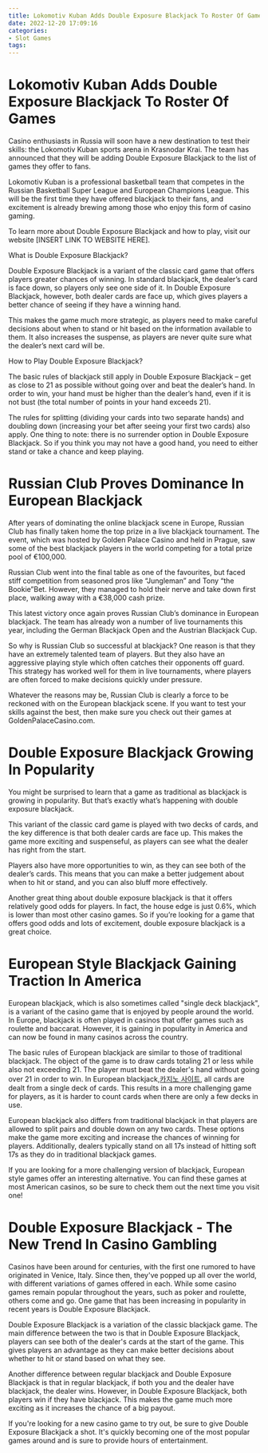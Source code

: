 ```yaml
---
title: Lokomotiv Kuban Adds Double Exposure Blackjack To Roster Of Games
date: 2022-12-20 17:09:16
categories:
- Slot Games
tags:
---
```



#  Lokomotiv Kuban Adds Double Exposure Blackjack To Roster Of Games

Casino enthusiasts in Russia will soon have a new destination to test their skills: the Lokomotiv Kuban sports arena in Krasnodar Krai. The team has announced that they will be adding Double Exposure Blackjack to the list of games they offer to fans.

Lokomotiv Kuban is a professional basketball team that competes in the Russian Basketball Super League and European Champions League. This will be the first time they have offered blackjack to their fans, and excitement is already brewing among those who enjoy this form of casino gaming.

To learn more about Double Exposure Blackjack and how to play, visit our website [INSERT LINK TO WEBSITE HERE].

What is Double Exposure Blackjack?

Double Exposure Blackjack is a variant of the classic card game that offers players greater chances of winning. In standard blackjack, the dealer’s card is face down, so players only see one side of it. In Double Exposure Blackjack, however, both dealer cards are face up, which gives players a better chance of seeing if they have a winning hand.

This makes the game much more strategic, as players need to make careful decisions about when to stand or hit based on the information available to them. It also increases the suspense, as players are never quite sure what the dealer’s next card will be.

How to Play Double Exposure Blackjack?

The basic rules of blackjack still apply in Double Exposure Blackjack – get as close to 21 as possible without going over and beat the dealer’s hand. In order to win, your hand must be higher than the dealer’s hand, even if it is not bust (the total number of points in your hand exceeds 21).

The rules for splitting (dividing your cards into two separate hands) and doubling down (increasing your bet after seeing your first two cards) also apply. One thing to note: there is no surrender option in Double Exposure Blackjack. So if you think you may not have a good hand, you need to either stand or take a chance and keep playing.

#  Russian Club Proves Dominance In European Blackjack

After years of dominating the online blackjack scene in Europe, Russian Club has finally taken home the top prize in a live blackjack tournament. The event, which was hosted by Golden Palace Casino and held in Prague, saw some of the best blackjack players in the world competing for a total prize pool of €100,000.

Russian Club went into the final table as one of the favourites, but faced stiff competition from seasoned pros like “Jungleman” and Tony “the Bookie”Bet. However, they managed to hold their nerve and take down first place, walking away with a €38,000 cash prize.

This latest victory once again proves Russian Club’s dominance in European blackjack. The team has already won a number of live tournaments this year, including the German Blackjack Open and the Austrian Blackjack Cup.

So why is Russian Club so successful at blackjack? One reason is that they have an extremely talented team of players. But they also have an aggressive playing style which often catches their opponents off guard. This strategy has worked well for them in live tournaments, where players are often forced to make decisions quickly under pressure.

Whatever the reasons may be, Russian Club is clearly a force to be reckoned with on the European blackjack scene. If you want to test your skills against the best, then make sure you check out their games at GoldenPalaceCasino.com.

#  Double Exposure Blackjack Growing In Popularity

You might be surprised to learn that a game as traditional as blackjack is growing in popularity. But that’s exactly what’s happening with double exposure blackjack.

This variant of the classic card game is played with two decks of cards, and the key difference is that both dealer cards are face up. This makes the game more exciting and suspenseful, as players can see what the dealer has right from the start.

Players also have more opportunities to win, as they can see both of the dealer’s cards. This means that you can make a better judgement about when to hit or stand, and you can also bluff more effectively.

Another great thing about double exposure blackjack is that it offers relatively good odds for players. In fact, the house edge is just 0.6%, which is lower than most other casino games. So if you’re looking for a game that offers good odds and lots of excitement, double exposure blackjack is a great choice.

#  European Style Blackjack Gaining Traction In America

European blackjack, which is also sometimes called "single deck blackjack", is a variant of the casino game that is enjoyed by people around the world. In Europe, blackjack is often played in casinos that offer games such as roulette and baccarat. However, it is gaining in popularity in America and can now be found in many casinos across the country.

The basic rules of European blackjack are similar to those of traditional blackjack. The object of the game is to draw cards totaling 21 or less while also not exceeding 21. The player must beat the dealer's hand without going over 21 in order to win. In European blackjack,[카지노 사이트](https://choegocasino.com/), all cards are dealt from a single deck of cards. This results in a more challenging game for players, as it is harder to count cards when there are only a few decks in use.

European blackjack also differs from traditional blackjack in that players are allowed to split pairs and double down on any two cards. These options make the game more exciting and increase the chances of winning for players. Additionally, dealers typically stand on all 17s instead of hitting soft 17s as they do in traditional blackjack games.

If you are looking for a more challenging version of blackjack, European style games offer an interesting alternative. You can find these games at most American casinos, so be sure to check them out the next time you visit one!

#  Double Exposure Blackjack - The New Trend In Casino Gambling

Casinos have been around for centuries, with the first one rumored to have originated in Venice, Italy. Since then, they've popped up all over the world, with different variations of games offered in each. While some casino games remain popular throughout the years, such as poker and roulette, others come and go. One game that has been increasing in popularity in recent years is Double Exposure Blackjack.

Double Exposure Blackjack is a variation of the classic blackjack game. The main difference between the two is that in Double Exposure Blackjack, players can see both of the dealer's cards at the start of the game. This gives players an advantage as they can make better decisions about whether to hit or stand based on what they see.

Another difference between regular blackjack and Double Exposure Blackjack is that in regular blackjack, if both you and the dealer have blackjack, the dealer wins. However, in Double Exposure Blackjack, both players win if they have blackjack. This makes the game much more exciting as it increases the chance of a big payout.

If you're looking for a new casino game to try out, be sure to give Double Exposure Blackjack a shot. It's quickly becoming one of the most popular games around and is sure to provide hours of entertainment.